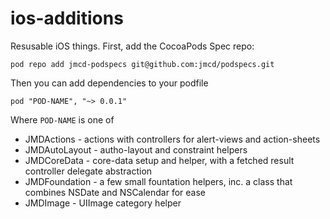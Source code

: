 ios-additions
=============

Resusable iOS things. First, add the CocoaPods Spec repo:

`pod repo add jmcd-podspecs git@github.com:jmcd/podspecs.git`

Then you can add dependencies to your podfile

`pod "POD-NAME", "~> 0.0.1"`

Where `POD-NAME` is one of

* JMDActions - actions with controllers for alert-views and action-sheets
* JMDAutoLayout - autho-layout and constraint helpers
* JMDCoreData - core-data setup and helper, with a fetched result controller delegate abstraction
* JMDFoundation - a few small fountation helpers, inc. a class that combines NSDate and NSCalendar for ease
* JMDImage - UIImage category helper
